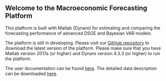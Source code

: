 ## Welcome to the Macroeconomic Forecasting Platform

This platform is built with Matlab (Dynare) for estimating and comparing the forecasting performance of advanced DSGE and Bayesian VAR models.

The platform is still in developing. Please visit our [GitHub repository](https://github.com/forecastingplatform/forecastingplatform) to download the latest version of the platform. Please make sure that you have Matlab version 2017a (or higher) and Dynare version 4.3.3 (or higher) to run the platform.

The user documentation can be found [here](/user_doc/index.html). The detailed data description can be downloaded [here](/data_doc/DataDocumentation.pdf).
